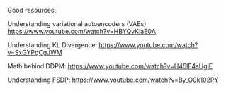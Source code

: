 Good resources:

Understanding variational autoencoders (VAEs): https://www.youtube.com/watch?v=HBYQvKlaE0A

Understanding KL Divergence: https://www.youtube.com/watch?v=SxGYPqCgJWM

Math behind DDPM: https://www.youtube.com/watch?v=H45lF4sUgiE

Understanding FSDP: https://www.youtube.com/watch?v=By_O0k102PY
